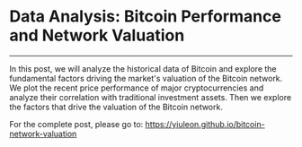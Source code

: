 # Data Analysis: Bitcoin Performance and Network Valuation
---
In this post, we will analyze the historical data of Bitcoin and explore the fundamental factors driving the market's valuation of the Bitcoin network. We plot the recent price performance of major cryptocurrencies and analyze their correlation with traditional investment assets. Then we explore the factors that drive the valuation of the Bitcoin network.

For the complete post, please go to: https://yiuleon.github.io/bitcoin-network-valuation





